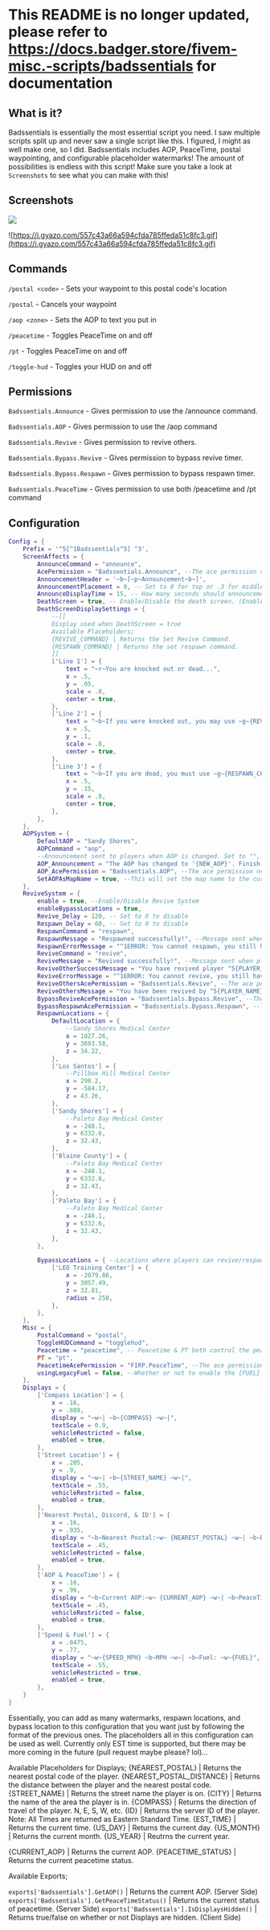 # This README is no longer updated, please refer to https://docs.badger.store/fivem-misc.-scripts/badssentials for documentation 

## What is it?
Badssentials is essentially the most essential script you need. I saw multiple scripts split up and never saw a single script like this. I figured, I might as well make one, so I did. Badssentials includes AOP, PeaceTime, postal waypointing, and configurable placeholder watermarks! The amount of possibilities is endless with this script! Make sure you take a look at `Screenshots` to see what you can make with this!
## Screenshots

![](https://i.gyazo.com/07b89a6d03ac42f4cf496265d1e55c4f.png)

![https://i.gyazo.com/557c43a66a594cfda785ffeda51c8fc3.gif](https://i.gyazo.com/557c43a66a594cfda785ffeda51c8fc3.gif)

## Commands

`/postal <code>` - Sets your waypoint to this postal code's location

`/postal` - Cancels your waypoint

`/aop <zone>` - Sets the AOP to text you put in <zone>
  
`/peacetime` - Toggles PeaceTime on and off
  
`/pt` - Toggles PeaceTime on and off
  
`/toggle-hud` - Toggles your HUD on and off
  
## Permissions

`Badssentials.Announce` - Gives permission to use the /announce command.

`Badssentials.AOP` - Gives permission to use the /aop command

`Badssentials.Revive` - Gives permission to revive others.

`Badssentials.Bypass.Revive` - Gives permission to bypass revive timer.

`Badssentials.Bypass.Respawn` - Gives permission to bypass respawn timer.

`Badssentials.PeaceTime` - Gives permission to use both /peacetime and /pt command

## Configuration

```lua
Config = {
	Prefix = '^5[^1Badssentials^5] ^3',
	ScreenAffects = {
		AnnounceCommand = "announce",
        AcePermission = "Badssentials.Announce", --The ace permission need to run the AnnounceCommand.
		AnnouncementHeader = '~b~[~p~Announcement~b~]',
		AnnouncementPlacement = 0, -- Set to 0 for top or .3 for middle of screen
		AnnounceDisplayTime = 15, -- How many seconds should announcements display for?
		DeathScreen = true, -- Enable/Disable the death screen. (Enabled by default.) (ReviveSystem.enable must also be true!)
        DeathScreenDisplaySettings = { 
            --[[
            Display used when DeathScreen = true
            Available Placeholders;
            {REVIVE_COMMAND} | Returns the Set Revive Command.
            {RESPAWN_COMMAND} | Returns the set respawn command.
            ]]
            ['Line 1'] = {
                text = "~r~You are knocked out or dead...",
                x = .5,
                y = .05,
                scale = .8,
                center = true,
            },
            ['Line 2'] = {
                text = "~b~If you were knocked out, you may use ~g~{REVIVE_COMMAND}~b~!",
                x = .5,
                y = .1,
                scale = .8,
                center = true,
            },
            ['Line 3'] = {
                text = "~b~If you are dead, you must use ~g~{RESPAWN_COMMAND}~b~!",
                x = .5,
                y = .15,
                scale = .8,
                center = true,
            },
        },
	},
    AOPSystem = {
        DefaultAOP = "Sandy Shores",
        AOPCommand = "aop",
        --Announcement sent to players when AOP is changed. Set to "", or nil to disable.
        AOP_Announcement = "The AOP has changed to '{NEW_AOP}'. Finish your current scene(s) and head to {NEW_AOP}. ^1Failure to do so could lead to punishment!^0",
        AOP_AcePermission = "Badssentials.AOP", --The ace permission need to run the AOPCommand.
        SetAOPAsMapName = true, --This will set the map name to the current aop. This affects the "map name" on the server list, etc.
    },
    ReviveSystem = {
        enable = true, --Enable/Disable Revive System
        enableBypassLocations = true,
        Revive_Delay = 120, -- Set to 0 to disable 
        Respawn_Delay = 60, -- Set to 0 to disable
        RespawnCommand = "respawn",
        RespawnMessage = "Respawned successfully!", --Message sent when player respawns.
        RespawnErrorMessage = "^1ERROR: You cannot respawn, you still have ^7{RESPAWN_TIME_LEFT} ^1remaining...", --Message sent to user when they can't respawn. Use {TIME_LEFT} to show how long they have to respawn.
        ReviveCommand = "revive",
        ReviveMessage = "Revived successfully!", --Message sent when player revives.
        ReviveOtherSuccessMessage = "You have revived player ^5{PLAYER_NAME} ^0successfully!", --Message sent to player when they successfully revived someone else.
        ReviveErrorMessage = "^1ERROR: You cannot revive, you still have ^7{REVIVE_TIME_LEFT} ^1remaining...",
        ReviveOthersAcePermission = "Badssentials.Revive", --The ace permission required to revive other players.
        ReviveOthersMessage = "You have been revived by ^5{PLAYER_NAME}^0.", --Message sent to user after being revived by someone else. Use {PLAYER_NAME} for the staff member's name.
        BypassReviveAcePermission = "Badssentials.Bypass.Revive", --The ace permission required to revive yourself with no cooldown.
        BypassRespawnAcePermission = "Badssentials.Bypass.Respawn", --The ace permission required to respawn with no cooldown.
        RespawnLocations = {
            DefaultLocation = {
                --Sandy Shores Medical Center
                x = 1827.26,
                y = 3693.58,
                z = 34.22,
            },
            ['Los Santos'] = {
                --Pillbox Hill Medical Center
                x = 298.2,
                y = -584.17,
                z = 43.26,
            },
            ['Sandy Shores'] = {
                --Paleto Bay Medical Center
                x = -248.1,
                y = 6332.6,
                z = 32.43,
            },
            ['Blaine County'] = {
                --Paleto Bay Medical Center
                x = -248.1,
                y = 6332.6,
                z = 32.43,
            },
            ['Paleto Bay'] = {
                --Paleto Bay Medical Center
                x = -248.1,
                y = 6332.6,
                z = 32.43,
            },
        },

        BypassLocations = { --Locations where players can revive/respawn without the timer, regardless of permissions.
            ['LEO Training Center'] = {
                x = -2079.86,
                y = 3057.49,
                z = 32.81,
                radius = 250,
            },
        },
    },
    Misc = {
        PostalCommand = "postal",
        ToggleHUDCommand = "togglehud",
        Peacetime = "peacetime", -- Peacetime & PT both control the peacetime system.
        PT = "pt",
        PeacetimeAcePermission = "FIRP.PeaceTime", --The ace permission required to run PT or Peacetime command.
        usingLegacyFuel = false, --Whether or not to enable the {FUEL} placeholder. (MUST HAVE LegacyFuel INSTALLED!)
    },
    Displays = {
        ['Compass Location'] = {
            x = .16,
            y = .889,
            display = "~w~| ~b~{COMPASS} ~w~|",
            textScale = 0.9,
            vehicleRestricted = false,
            enabled = true,
        },
        ['Street Location'] = {
            x = .205,
            y = .9,
            display = "~w~| ~b~{STREET_NAME} ~w~|",
            textScale = .55,
            vehicleRestricted = false,
            enabled = true,
        },
        ['Nearest Postal, Discord, & ID'] = {
            x = .16,
            y = .935,
            display = "~b~Nearest Postal:~w~ {NEAREST_POSTAL} ~w~| ~b~Discord.gg: ~w~YOURINVITECODE ~w~| ~b~ID: ~w~{ID}",
            textScale = .45,
            vehicleRestricted = false,
            enabled = true,
        },
        ['AOP & PeaceTime'] = {
            x = .16,
            y = .96,
            display = "~b~Current AOP:~w~ {CURRENT_AOP} ~w~| ~b~PeaceTime: ~w~{PEACETIME_STATUS}",
            textScale = .45,
            vehicleRestricted = false,
            enabled = true,
        },
        ['Speed & Fuel'] = {
            x = .0475,
            y = .77,
            display = "~w~{SPEED_MPH} ~b~MPH ~w~| ~b~Fuel: ~w~{FUEL}",
            textScale = .55,
            vehicleRestricted = true,
            enabled = true,
        },
    }
}
```
Essentially, you can add as many watermarks, respawn locations, and bypass location to this configuration that you want just by following the format of the previous ones. The placeholders all in this configuration can be used as well. Currently only EST time is supported, but there may be more coming in the future (pull request maybe please? lol)...

Available Placeholders for Displays;
{NEAREST_POSTAL} | Returns the nearest postal code of the player.
{NEAREST_POSTAL_DISTANCE} | Returns the distance between the player and the nearest postal code.
{STREET_NAME} | Returns the street name the player is on.
{CITY} | Returns the name of the area the player is in.
{COMPASS} | Returns the direction of travel of the player. N, E, S, W, etc.
{ID} | Returns the server ID of the player.
Note: All Times are returned as Eastern Standard Time.
{EST_TIME} | Returns the current time.
{US_DAY} | Returns the current day.
{US_MONTH} | Returns the current month.
{US_YEAR} | Reutrns the current year.

{CURRENT_AOP} | Returns the current AOP.
{PEACETIME_STATUS} | Returns the current peacetime status.

Available Exports;

`exports['Badssentials'].GetAOP()` | Returns the current AOP. (Server Side)
`exports['Badssentials'].GetPeaceTimeStatus()` | Returns the current status of peacetime.  (Server Side)
`exports['Badssentials'].IsDisplaysHidden()` | Returns true/false on whether or not Displays are hidden. (Client Side)


